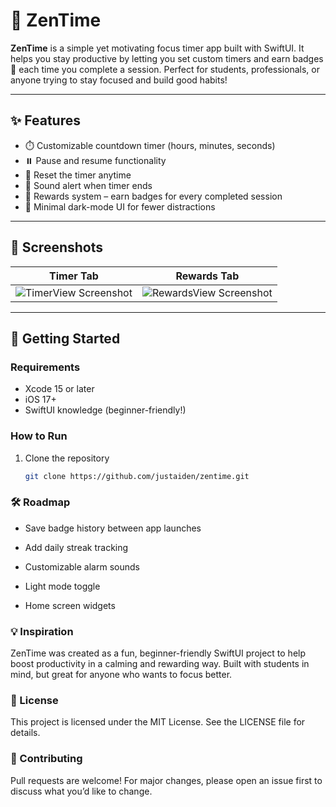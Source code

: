 # 🧘 ZenTime

**ZenTime** is a simple yet motivating focus timer app built with SwiftUI. It helps you stay productive by letting you set custom timers and earn badges 🏅 each time you complete a session. Perfect for students, professionals, or anyone trying to stay focused and build good habits!

---

## ✨ Features

- ⏱️ Customizable countdown timer (hours, minutes, seconds)
- ⏸️ Pause and resume functionality
- 🔁 Reset the timer anytime
- 🔔 Sound alert when timer ends
- 🏅 Rewards system – earn badges for every completed session
- 🌌 Minimal dark-mode UI for fewer distractions

---

## 📸 Screenshots

| Timer Tab | Rewards Tab |
|-----------|-------------|
| ![TimerView Screenshot](https://github.com/user-attachments/assets/bd9432cd-9929-4cd4-930d-ca61da84a43c) | ![RewardsView Screenshot](https://github.com/user-attachments/assets/6ca5b266-9796-4918-82d1-fd392ce81350) |

---

## 🚀 Getting Started

### Requirements

- Xcode 15 or later
- iOS 17+
- SwiftUI knowledge (beginner-friendly!)

### How to Run

1. Clone the repository  
   ```bash
   git clone https://github.com/justaiden/zentime.git
   

### 🛠️ Roadmap

- Save badge history between app launches

- Add daily streak tracking

- Customizable alarm sounds

- Light mode toggle

- Home screen widgets

### 💡 Inspiration
ZenTime was created as a fun, beginner-friendly SwiftUI project to help boost productivity in a calming and rewarding way. Built with students in mind, but great for anyone who wants to focus better.

### 📄 License
This project is licensed under the MIT License. See the LICENSE file for details.

### 🙌 Contributing
Pull requests are welcome! For major changes, please open an issue first to discuss what you’d like to change.


